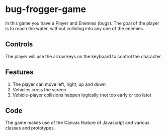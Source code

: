 # bug-frogger-game
In this game you have a Player and Enemies (bugs). The goal of the player is to reach the water, without colliding into any one of the enemies.

## Controls
The player will use the arrow keys on the keyboard to control the character.

## Features
1. The player can move left, right, up and down
2. Vehicles cross the screen
3. Vehicle-player collisions happen logically (not too early or too late)

## Code
The game makes use of the Canvas feature of Javascript and various classes and prototypes.
